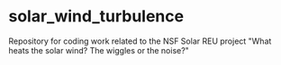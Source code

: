 # solar_wind_turbulence
Repository for coding work related to the NSF Solar REU project "What heats the solar wind? The wiggles or the noise?"
